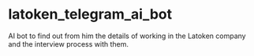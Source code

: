 # latoken_telegram_ai_bot
AI bot to find out from him the details of working in the Latoken company and the interview process with them.
